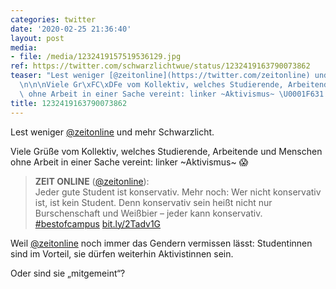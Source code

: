 ```yaml
---
categories: twitter
date: '2020-02-25 21:36:40'
layout: post
media:
- file: /media/1232419157519536129.jpg
ref: https://twitter.com/schwarzlichtwue/status/1232419163790073862
teaser: "Lest weniger [@zeitonline](https://twitter.com/zeitonline) und mehr Schwarzlicht.\n\
  \n\n\nViele Gr\xFC\xDFe vom Kollektiv, welches Studierende, Arbeitende und Menschen\
  \ ohne Arbeit in einer Sache vereint: linker ~Aktivismus~ \U0001F631  "
title: 1232419163790073862
---
```

Lest weniger [@zeitonline](https://twitter.com/zeitonline) und mehr Schwarzlicht.



Viele Grüße vom Kollektiv, welches Studierende, Arbeitende und Menschen ohne Arbeit in einer Sache vereint: linker ~Aktivismus~ 😱  
> <b>ZEIT ONLINE</b> ([@zeitonline](https://twitter.com/zeitonline)):  
>Jeder gute Student ist konservativ. Mehr noch: Wer nicht konservativ ist, ist kein Student. Denn konservativ sein heißt nicht nur Burschenschaft und Weißbier – jeder kann konservativ. [#bestofcampus](/t/bestofcampus) [bit.ly/2Tadv1G](http://bit.ly/2Tadv1G)  


Weil [@zeitonline](https://twitter.com/zeitonline) noch immer das Gendern vermissen lässt: Studentinnen sind im Vorteil, sie dürfen weiterhin Aktivistinnen sein.



Oder sind sie „mitgemeint“?